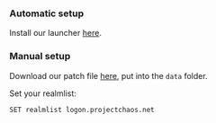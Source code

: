 ### Automatic setup
Install our launcher [here](https://projectchaos.net/download-launcher).

### Manual setup
Download our patch file [here](https://projectchaos.net/download-patch), put into the `data` folder.

Set your realmlist:
```
SET realmlist logon.projectchaos.net
```
